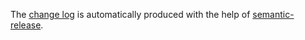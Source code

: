 The [change log](https://github.com/richardschneider/bitcoin-convert/releases) is automatically produced with
the help of [semantic-release](https://github.com/semantic-release/semantic-release).
